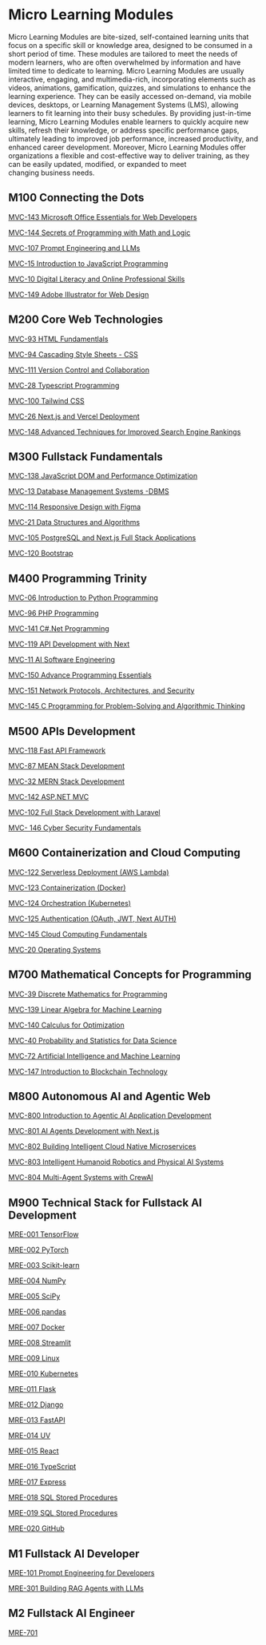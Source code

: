 # Micro Learning Modules
Micro Learning Modules are bite-sized, self-contained learning units that focus on a specific skill or knowledge area, designed to be consumed in a short period of time. These modules are tailored to meet the needs of modern learners, who are often overwhelmed by information and have limited time to dedicate to learning. Micro Learning Modules are usually interactive, engaging, and multimedia-rich, incorporating elements such as videos, animations, gamification, quizzes, and simulations to enhance the learning experience. They can be easily accessed on-demand, via mobile devices, desktops, or Learning Management Systems (LMS), allowing learners to fit learning into their busy schedules. By providing just-in-time learning, Micro Learning Modules enable learners to quickly acquire new skills, refresh their knowledge, or address specific performance gaps, ultimately leading to improved job performance, increased productivity, and enhanced career development. Moreover, Micro Learning Modules offer organizations a flexible and cost-effective way to deliver training, as they can be easily updated, modified, or expanded to meet changing business needs.

## M100 Connecting the Dots

[MVC-143 Microsoft Office Essentials for Web Developers](OMCDEV/Readme.md)

[MVC-144 Secrets of Programming with Math and Logic](SPML/Readme.md)

[MVC-107 Prompt Engineering and LLMs](PE/Readme.md)

[MVC-15 Introduction to JavaScript Programming](Introduction_to_JavaScript_Programming/Readme.md)

[MVC-10 Digital Literacy and Online Professional Skills](DLOPS/Readme.md)

[MVC-149 Adobe Illustrator for Web Design](AdobeAi/Readme.md)



## M200 Core Web Technologies

[MVC-93 HTML Fundamentlals](HTML_Fundamentals/Readme.md)

[MVC-94 Cascading Style Sheets - CSS](CSS/Readme.md)

[MVC-111 Version Control and Collaboration](VCS/Readme.md)

[MVC-28 Typescript Programming](TS/Readme.md)

[MVC-100 Tailwind CSS](TW/Readme.md)

[MVC-26 Next.js and Vercel Deployment](NextVercel/Readme.md)

[MVC-148 Advanced Techniques for Improved Search Engine Rankings](SEO/Readme.md)


## M300 Fullstack Fundamentals

[MVC-138 JavaScript DOM and Performance Optimization](DOM/Readme.md)

[MVC-13 Database Management Systems -DBMS](DBMS/Readme.md)

[MVC-114 Responsive Design with Figma](RDS/Readme.md)

[MVC-21 Data Structures and Algorithms](DSA/Readme.md)

[MVC-105 PostgreSQL and Next.js Full Stack Applications](PsqlNext/Readme.md)

[MVC-120 Bootstrap](Bootstrap/Readme.md)


## M400 Programming Trinity

[MVC-06 Introduction to Python Programming](Introduction_to_Python_Programming/Readme.md)

[MVC-96 PHP Programming](PHP/Readme.md)

[MVC-141 C#.Net Programming](Csharp/Readme.md)

[MVC-119 API Development with Next](APINext/Readme.md)

[MVC-11 AI Software Engineering](AISE/Readme.md)

[MVC-150 Advance Programming Essentials](AdvProgramming/Readme.md)

[MVC-151 Network Protocols, Architectures, and Security](NPAS/Readme.md)

[MVC-145 C Programming for Problem-Solving and Algorithmic Thinking](CLang/Readme.md)

## M500 APIs Development

[MVC-118 Fast API Framework]()

[MVC-87 MEAN Stack Development]()

[MVC-32 MERN Stack Development]()

[MVC-142 ASP.NET MVC]()

[MVC-102 Full Stack Development with Laravel]()

[MVC- 146 Cyber Security Fundamentals](CSF/Readme.md)


## M600 Containerization and Cloud Computing

[MVC-122 Serverless Deployment (AWS Lambda)]()

[MVC-123 Containerization (Docker)]()

[MVC-124 Orchestration (Kubernetes)]()

[MVC-125 Authentication (OAuth, JWT, Next AUTH)]()

[MVC-145 Cloud Computing Fundamentals](CCF/Readme.md)

[MVC-20 Operating Systems]()


## M700 Mathematical Concepts for Programming

[MVC-39 Discrete Mathematics for Programming](DMP/Readme.md)

[MVC-139 Linear Algebra for Machine Learning](LAML/Readme.md)

[MVC-140 Calculus for Optimization](CFO/Readme.md)

[MVC-40 Probability and Statistics for Data Science](SDS/Readme.md)

[MVC-72 Artificial Intelligence and Machine Learning]()

[MVC-147 Introduction to Blockchain Technology](BC/Readme.md)


## M800 Autonomous AI and Agentic Web

[MVC-800 Introduction to Agentic AI Application Development](AgenticAI/Readme.md)

[MVC-801 AI Agents Development with Next.js](NextAI/Readme.md)

[MVC-802 Building Intelligent Cloud Native Microservices](Microservices/Readme.md)

[MVC-803 Intelligent Humanoid Robotics and Physical AI Systems](IHR/Readme.md)

[MVC-804 Multi-Agent Systems with CrewAI](CrewAI/Readme.md)


## M900 Technical Stack for Fullstack AI Development

[MRE-001 TensorFlow](MRE001/Readme.md)

[MRE-002 PyTorch](MRE002/Readme.md)

[MRE-003 Scikit-learn](MRE003/Readme.md)

[MRE-004 NumPy](MRE004/Readme.md)

[MRE-005 SciPy](MRE005/Readme.md)

[MRE-006 pandas](MRE006/Readme.md)

[MRE-007 Docker](MRE007/Readme.md)

[MRE-008 Streamlit](MRE008/Readme.md)

[MRE-009 Linux](MRE009/Readme.md)

[MRE-010 Kubernetes](MRE010/Readme.md)

[MRE-011 Flask](MRE011/Readme.md)

[MRE-012 Django](MRE012/Readme.md)

[MRE-013 FastAPI](MRE013/Readme.md)

[MRE-014 UV](MRE014/Readme.md)

[MRE-015 React](MRE015/Readme.md)

[MRE-016 TypeScript](MRE016/Readme.md)

[MRE-017 Express](MRE017/Readme.md)

[MRE-018 SQL Stored Procedures](MRE018/Readme.md)

[MRE-019 SQL Stored Procedures](MRE019/Readme.md)

[MRE-020 GitHub](MRE020/Readme.md)



## M1 Fullstack AI Developer

[MRE-101 Prompt Engineering for Developers](MRE101/Readme.md)

[MRE-301 Building RAG Agents with LLMs](MRE301/Readme.md)


## M2 Fullstack AI Engineer

[MRE-701 ]()
